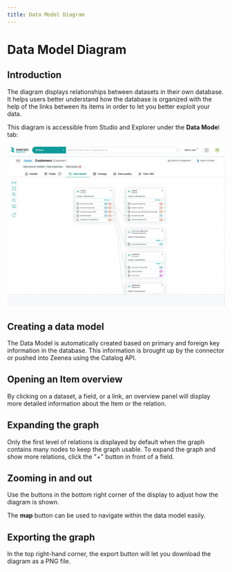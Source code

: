 ```yaml
---
title: Data Model Diagram
---
```


# Data Model Diagram

## Introduction

The diagram displays relationships between datasets in their own database. It helps users better understand how the database is organized with the help of the links between its items in order to let you better exploit your data.

This diagram is accessible from Studio and Explorer under the **Data Mode**l tab:

  ![](./_shared/zeenea-data-model-tab.png)

## Creating a data model

The Data Model is automatically created based on primary and foreign key information in the database. This information is brought up by the connector or pushed into Zeenea using the Catalog API.

## Opening an Item overview

By clicking on a dataset, a field, or a link, an overview panel will display more detailed information about the Item or the relation.

## Expanding the graph

Only the first level of relations is displayed by default when the graph contains many nodes to keep the graph usable. To expand the graph and show more relations, click the "+" button in front of a field.

## Zooming in and out

Use the buttons in the bottom right corner of the display to adjust how the diagram is shown. 

The **map** button can be used to navigate within the data model easily.

## Exporting the graph

In the top right-hand corner, the export button will let you download the diagram as a PNG file.
 